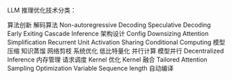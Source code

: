 

LLM 推理优化技术分类：

算法创新
	解码算法
		Non-autoregressive Decoding
		Speculative Decoding
		Early Exiting
		Cascade Inference
	架构设计
		Config Downsizing
		Attention Simplification
		Recurrent Unit
		Activation Sharing
		Conditional Computing
	模型压缩
		知识蒸馏
		网络剪枝
系统优化
	低比特量化
	并行计算
		模型并行
		Decentralized Inference
	内存管理
	请求调度
	Kernel 优化
		Kernel 融合
		Tailored Attention
		Sampling Optimization
		Variable Sequence length
		自动编译


	




